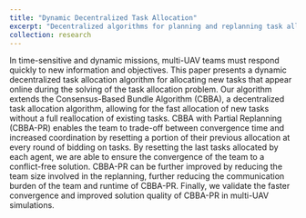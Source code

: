 ```yaml
---
title: "Dynamic Decentralized Task Allocation"
excerpt: "Decentralized algorithms for planning and replanning task allocations in dynamic environments with new information. 1<br/><img src='/images/prcbba.png'>"
collection: research
---
```


In time-sensitive and dynamic missions, multi-UAV teams must respond quickly to new
information and objectives. This paper presents a dynamic decentralized task allocation algorithm
for allocating new tasks that appear online during the solving of the task allocation
problem. Our algorithm extends the Consensus-Based Bundle Algorithm (CBBA), a decentralized
task allocation algorithm, allowing for the fast allocation of new tasks without a full
reallocation of existing tasks. CBBA with Partial Replanning (CBBA-PR) enables the team to
trade-off between convergence time and increased coordination by resetting a portion of their
previous allocation at every round of bidding on tasks. By resetting the last tasks allocated
by each agent, we are able to ensure the convergence of the team to a conflict-free solution.
CBBA-PR can be further improved by reducing the team size involved in the replanning, further
reducing the communication burden of the team and runtime of CBBA-PR. Finally, we validate
the faster convergence and improved solution quality of CBBA-PR in multi-UAV simulations.
